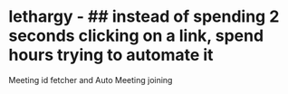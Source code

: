 # lethargy - ## instead of spending 2 seconds clicking on a link, spend hours trying to automate it
Meeting id fetcher and Auto Meeting joining


